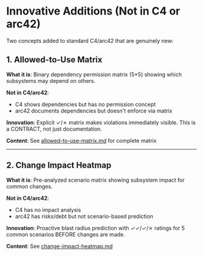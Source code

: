 # Innovative Additions (Not in C4 or arc42)

Two concepts added to standard C4/arc42 that are genuinely new:

## 1. Allowed-to-Use Matrix

**What it is**: Binary dependency permission matrix (5×5) showing which subsystems may depend on others.

**Not in C4/arc42**:
- C4 shows dependencies but has no permission concept
- arc42 documents dependencies but doesn't enforce via matrix

**Innovation**: Explicit ✓/✗ matrix makes violations immediately visible. This is a CONTRACT, not just documentation.

**Content**: See [allowed-to-use-matrix.md](allowed-to-use-matrix.md) for complete matrix

---

## 2. Change Impact Heatmap

**What it is**: Pre-analyzed scenario matrix showing subsystem impact for common changes.

**Not in C4/arc42**:
- C4 has no impact analysis
- arc42 has risks/debt but not scenario-based prediction

**Innovation**: Proactive blast radius prediction with ✓✓/✓/✗ ratings for 5 common scenarios BEFORE changes are made.

**Content**: See [change-impact-heatmap.md](change-impact-heatmap.md)
